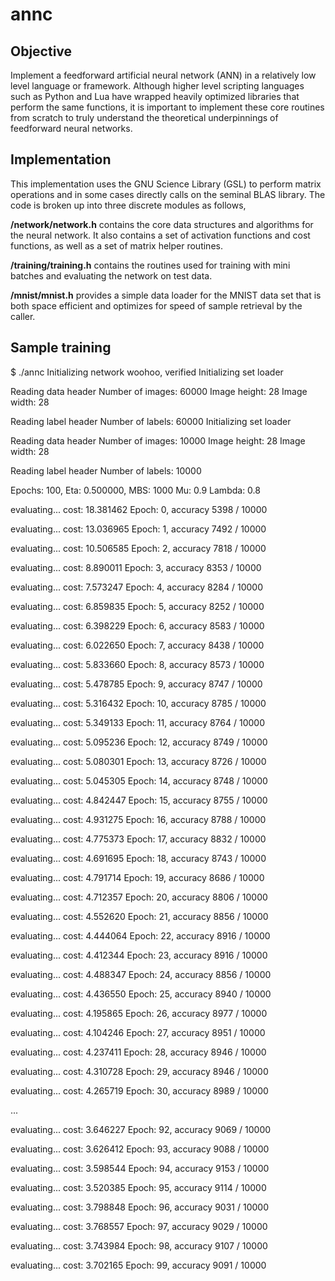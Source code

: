 # annc

## Objective

Implement a feedforward artificial neural network (ANN) in a relatively low level language or framework.
Although higher level scripting languages such as Python and Lua have wrapped heavily
optimized libraries that perform the same functions, it is important to implement these
core routines from scratch to truly understand the theoretical underpinnings of feedforward
neural networks.

## Implementation

This implementation uses the GNU Science Library (GSL) to perform matrix operations and in some cases directly calls on the seminal BLAS library. The code is broken up into three discrete modules as follows,

__/network/network.h__ contains the core data structures and algorithms for the neural network. It also contains a set of activation functions and cost functions, as well as a set of matrix helper routines.

__/training/training.h__ contains the routines used for training with mini batches and evaluating the network on test data.

__/mnist/mnist.h__ provides a simple data loader for the MNIST data set that is both space efficient and optimizes for speed of sample retrieval by the caller.

## Sample training

$ ./annc
Initializing network
woohoo, verified
Initializing set loader

Reading data header
Number of images: 60000
Image height: 28
Image width: 28

Reading label header
Number of labels: 60000
Initializing set loader

Reading data header
Number of images: 10000
Image height: 28
Image width: 28

Reading label header
Number of labels: 10000

Epochs: 100, Eta: 0.500000, MBS: 1000
Mu: 0.9
Lambda: 0.8


evaluating...
cost: 18.381462
Epoch: 0, accuracy 5398 / 10000

evaluating...
cost: 13.036965
Epoch: 1, accuracy 7492 / 10000

evaluating...
cost: 10.506585
Epoch: 2, accuracy 7818 / 10000

evaluating...
cost: 8.890011
Epoch: 3, accuracy 8353 / 10000

evaluating...
cost: 7.573247
Epoch: 4, accuracy 8284 / 10000

evaluating...
cost: 6.859835
Epoch: 5, accuracy 8252 / 10000

evaluating...
cost: 6.398229
Epoch: 6, accuracy 8583 / 10000

evaluating...
cost: 6.022650
Epoch: 7, accuracy 8438 / 10000

evaluating...
cost: 5.833660
Epoch: 8, accuracy 8573 / 10000

evaluating...
cost: 5.478785
Epoch: 9, accuracy 8747 / 10000

evaluating...
cost: 5.316432
Epoch: 10, accuracy 8785 / 10000

evaluating...
cost: 5.349133
Epoch: 11, accuracy 8764 / 10000

evaluating...
cost: 5.095236
Epoch: 12, accuracy 8749 / 10000

evaluating...
cost: 5.080301
Epoch: 13, accuracy 8726 / 10000

evaluating...
cost: 5.045305
Epoch: 14, accuracy 8748 / 10000

evaluating...
cost: 4.842447
Epoch: 15, accuracy 8755 / 10000

evaluating...
cost: 4.931275
Epoch: 16, accuracy 8788 / 10000

evaluating...
cost: 4.775373
Epoch: 17, accuracy 8832 / 10000

evaluating...
cost: 4.691695
Epoch: 18, accuracy 8743 / 10000

evaluating...
cost: 4.791714
Epoch: 19, accuracy 8686 / 10000

evaluating...
cost: 4.712357
Epoch: 20, accuracy 8806 / 10000

evaluating...
cost: 4.552620
Epoch: 21, accuracy 8856 / 10000

evaluating...
cost: 4.444064
Epoch: 22, accuracy 8916 / 10000

evaluating...
cost: 4.412344
Epoch: 23, accuracy 8916 / 10000

evaluating...
cost: 4.488347
Epoch: 24, accuracy 8856 / 10000

evaluating...
cost: 4.436550
Epoch: 25, accuracy 8940 / 10000

evaluating...
cost: 4.195865
Epoch: 26, accuracy 8977 / 10000

evaluating...
cost: 4.104246
Epoch: 27, accuracy 8951 / 10000

evaluating...
cost: 4.237411
Epoch: 28, accuracy 8946 / 10000

evaluating...
cost: 4.310728
Epoch: 29, accuracy 8946 / 10000

evaluating...
cost: 4.265719
Epoch: 30, accuracy 8989 / 10000

...

evaluating...
cost: 3.646227
Epoch: 92, accuracy 9069 / 10000

evaluating...
cost: 3.626412
Epoch: 93, accuracy 9088 / 10000

evaluating...
cost: 3.598544
Epoch: 94, accuracy 9153 / 10000

evaluating...
cost: 3.520385
Epoch: 95, accuracy 9114 / 10000

evaluating...
cost: 3.798848
Epoch: 96, accuracy 9031 / 10000

evaluating...
cost: 3.768557
Epoch: 97, accuracy 9029 / 10000

evaluating...
cost: 3.743984
Epoch: 98, accuracy 9107 / 10000

evaluating...
cost: 3.702165
Epoch: 99, accuracy 9091 / 10000

```
